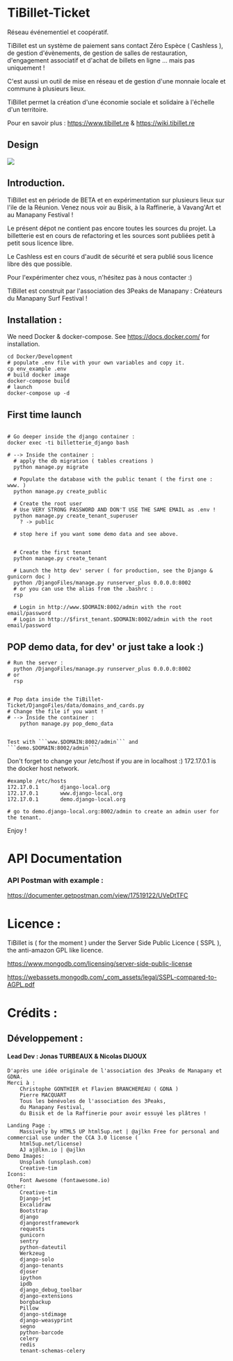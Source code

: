 # TiBillet-Ticket

Réseau événementiel et coopératif.

TiBillet est un système de paiement sans contact Zéro Espèce ( Cashless ), de gestion d'évènements, de gestion de salles
de restauration, d'engagement associatif et d'achat de billets en ligne … mais pas uniquement !

C'est aussi un outil de mise en réseau et de gestion d'une monnaie locale et commune à plusieurs lieux.

TiBillet permet la création d'une économie sociale et solidaire à l'échelle d'un territoire.

Pour en savoir plus : https://www.tibillet.re & https://wiki.tibillet.re

## Design 

![](Presentation/Design_Front_Ticket.svg)

## Introduction.

TiBillet est en période de BETA et en expérimentation sur plusieurs lieux sur l'ile de la Réunion. Venez nous voir au
Bisik, à la Raffinerie, à Vavang'Art et au Manapany Festival !

Le présent dépot ne contient pas encore toutes les sources du projet. La billetterie est en cours de refactoring et les
sources sont publiées petit à petit sous licence libre.

Le Cashless est en cours d'audit de sécurité et sera publié sous licence libre dès que possible.

Pour l'expérimenter chez vous, n'hésitez pas à nous contacter :)

TiBillet est construit par l'association des 3Peaks de Manapany : Créateurs du Manapany Surf Festival !

## Installation :

We need Docker & docker-compose. See https://docs.docker.com/ for installation.

```shell
cd Docker/Development
# populate .env file with your own variables and copy it.
cp env_example .env
# build docker image
docker-compose build
# launch 
docker-compose up -d
```

## First time launch

```shell

# Go deeper inside the django container :
docker exec -ti billetterie_django bash

# --> Inside the container :
  # apply the db migration ( tables creations )
  python manage.py migrate
  
  # Populate the database with the public tenant ( the first one : www. )
  python manage.py create_public
  
  # Create the root user
  # Use VERY STRONG PASSWORD AND DON'T USE THE SAME EMAIL as .env !
  python manage.py create_tenant_superuser
    ? -> public

  # stop here if you want some demo data and see above.
  
  
  # Create the first tenant
  python manage.py create_tenant
    
  # Launch the http dev' server ( for production, see the Django & gunicorn doc ) 
  python /DjangoFiles/manage.py runserver_plus 0.0.0.0:8002
  # or you can use the alias from the .bashrc : 
  rsp 
  
  # Login in http://www.$DOMAIN:8002/admin with the root email/password
  # Login in http://$first_tenant.$DOMAIN:8002/admin with the root email/password
```

## POP demo data, for dev' or just take a look :)


```shell
# Run the server :
  python /DjangoFiles/manage.py runserver_plus 0.0.0.0:8002
# or
  rsp
  
  
# Pop data inside the TiBillet-Ticket/DjangoFiles/data/domains_and_cards.py
# Change the file if you want !
# --> Inside the container :
	python manage.py pop_demo_data


Test with ```www.$DOMAIN:8002/admin``` and ```demo.$DOMAIN:8002/admin```
```


Don't forget to change your /etc/host if you are in localhost :)
172.17.0.1 is the docker host network.

```
#example /etc/hosts
172.17.0.1       django-local.org
172.17.0.1       www.django-local.org
172.17.0.1       demo.django-local.org

# go to demo.django-local.org:8002/admin to create an admin user for the tenant. 
```

Enjoy !

# API Documentation 

### API Postman with example :

https://documenter.getpostman.com/view/17519122/UVeDtTFC

# Licence :

TiBillet is ( for the moment ) under the Server Side Public Licence ( SSPL ), the anti-amazon GPL like licence.

https://www.mongodb.com/licensing/server-side-public-license

https://webassets.mongodb.com/_com_assets/legal/SSPL-compared-to-AGPL.pdf

# Crédits :

## Développement :

#### Lead Dev : Jonas TURBEAUX & Nicolas DIJOUX


	D'après une idée originale de l'association des 3Peaks de Manapany et GDNA.
	Merci à :
		Christophe GONTHIER et Flavien BRANCHEREAU ( GDNA )
		Pierre MACQUART
		Tous les bénévoles de l'association des 3Peaks, 
		du Manapany Festival, 
		du Bisik et de la Raffinerie pour avoir essuyé les plâtres !		

    Landing Page :
        Massively by HTML5 UP html5up.net | @ajlkn Free for personal and commercial use under the CCA 3.0 license (
        html5up.net/license)
        AJ aj@lkn.io | @ajlkn
	Demo Images:
		Unsplash (unsplash.com)
		Creative-tim
	Icons:
		Font Awesome (fontawesome.io)
	Other:
		Creative-tim
		Django-jet
		Excalidraw
		Bootstrap
		django
		djangorestframework
		requests
		gunicorn
		sentry
		python-dateutil
		Werkzeug
		django-solo
		django-tenants
		djoser
		ipython
		ipdb
		django_debug_toolbar
		django-extensions
		borgbackup
		Pillow
		django-stdimage
		django-weasyprint
		segno
		python-barcode
		celery
		redis
		tenant-schemas-celery        